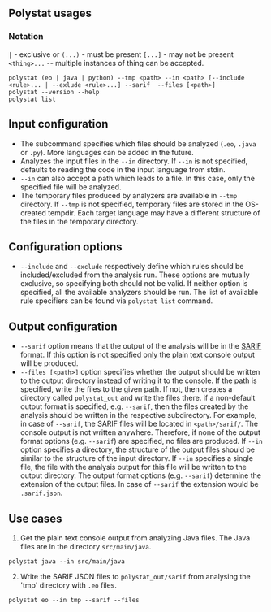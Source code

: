## Polystat usages

### Notation
`|` - exclusive or
`(...)` - must be present
`[...]` - may not be present
`<thing>...` -- multiple instances of thing can be accepted.
```
polystat (eo | java | python) --tmp <path> --in <path> [--include <rule>... | --exlude <rule>...] --sarif  --files [<path>]
polystat --version --help
polystat list
```
## Input configuration
* The subcommand specifies which files should be analyzed (`.eo`, `.java` or `.py`). More languages can be added in the future. 
* Analyzes the input files in the `--in` directory. If `--in` is not specified, defaults to reading the code in the input language from stdin. 
* `--in` can also accept a path which leads to a file. In this case, only the specified file will be analyzed. 
* The temporary files produced by analyzers are available in `--tmp` directory.  If `--tmp` is not specified, temporary files are stored in the OS-created tempdir. Each target language may have a different structure of the files in the temporary directory.

## Configuration options
* `--include` and `--exclude` respectively define which rules should be included/excluded from the analysis run. These options are mutually exclusive, so specifying both should not be valid. If neither option is specified, all the available analyzers should be run. The list of available rule specifiers can be found via `polystat list` command.

## Output configuration
* `--sarif` option means that the output of the analysis will be in the [SARIF ](https://docs.oasis-open.org/sarif/sarif/v2.1.0/sarif-v2.1.0.html) format. If this option is not specified only the plain text console output will be produced.
* `--files [<path>]` option specifies whether the output should be written to the output directory instead of writing it to the console. 
If the path is specified, write the files to the given path. If not, then creates a directory called `polystat_out` and write the files there. 
if a non-default output format is specified, e.g. `--sarif`, then the files created by the analysis should be written in the respective subdirectory. For example, in case of `--sarif`,  the SARIF files will be located in `<path>/sarif/`. The console output is not written anywhere. Therefore, if none of the output format options (e.g. `--sarif`) are specified, no files are produced. 
If `--in` option specifies a directory, the structure of the output files should be similar to the structure of the input directory. 
If `--in` specifies a single file, the file with the analysis output for this file will be written to the output directory. 
The output format options (e.g. `--sarif`) determine the extension of the output files. In case of `--sarif` the extension would be `.sarif.json`.

## Use cases
1. Get the plain text console output from analyzing Java files. The Java files are in the directory `src/main/java`. 
```
polystat java --in src/main/java
```

2. Write the SARIF JSON files to `polystat_out/sarif` from analysing the 'tmp' directory with `.eo` files.
```
polystat eo --in tmp --sarif --files
```
